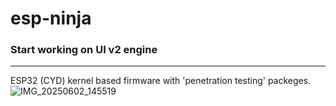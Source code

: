 # esp-ninja
### Start working on UI v2 engine
-----
ESP32 (CYD) kernel based firmware with 'penetration testing' packeges. 
![IMG_20250602_145519](https://github.com/user-attachments/assets/4b2cd21e-bbd4-4fd4-a07d-558f58d45e5a)
